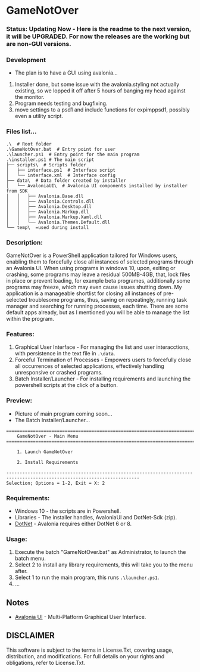 # GameNotOver
### Status: Updating Now - Here is the readme to the next version, it will be UPGRADED. For now the releases are the working but are non-GUI versions.

### Development
- The plan is to have a GUI using avalonia...
1. Installer done, but some issue with the avalonia.styling not actually existing, so we lopped it off after 5 hours of banging my head against the monitor.
2. Program needs testing and bugfixing.
3. move settings to a psd1 and include functions for expimppsd1,  possibly even a utility script.

### Files list...
```
.\  # Root folder
.\GameNotOver.bat  # Entry point for user
.\launcher.ps1  # Entry point for the main program
.\installer.ps1 # The main script
├── scripts\  # Scripts folder
│   ├── interface.ps1  # Interface script
│   └── interface.xml  # Interface config 
├── data\  # Data folder created by installer
│   └── AvaloniaUI\  # Avalonia UI components installed by installer from SDK
│   │   ├── Avalonia.Base.dll
│   │   ├── Avalonia.Controls.dll
│   │   ├── Avalonia.Desktop.dll
│   │   ├── Avalonia.Markup.dll
│   │   ├── Avalonia.Markup.Xaml.dll
│   │   └── Avalonia.Themes.Default.dll
└── temp\  =used during install
```

### Description:
GameNotOver is a PowerShell application tailored for Windows users, enabling them to forcefully close all instances of selected programs through an Avalonia UI. When using programs in windows 10, upon, exiting or crashing, some programs may leave a residual 500MB-4GB, that, lock files in place or prevent loading, for example beta programes, additionally some programs may freeze, which may even cause issues shutting down. My application is a manageable shortlist for closing all instances of pre-selected troublesome programs, thus, saving on repeatingly, running task manager and searching for running processes, each time. There are some default apps already, but as I mentioned you will be able to manage the list within the program.

### Features:
1. Graphical User Interface - For managing the list and user interacctions, with persistence in the text file in `.\data`.
2. Forceful Termination of Processes - Empowers users to forcefully close all occurrences of selected applications, effectively handling unresponsive or crashed programs.
3. Batch Installer/Launcher - For installing requirements and launching the powershell scripts at the click of a button.

### Preview:
- Picture of main program coming soon...
- The Batch Installer/Launcher...
```
========================================================================================================================
    GameNotOver - Main Menu
========================================================================================================================

    1. Launch GameNotOver

    2. Install Requirements

------------------------------------------------------------------------------------------------------------------------
Selection; Options = 1-2, Exit = X: 2
```


### Requirements:
- Windows 10 - the scripts are in Powershell.
- Libraries - The installer handles, AvaloniaUI and DotNet-Sdk (zip).
- [DotNet](https://dotnet.microsoft.com/en-us/download/dotnet/8.0) - Avalonia requires either DotNet 6 or 8.

### Usage:
1. Execute the batch "GameNotOver.bat" as Administrator, to launch the batch menu.
2. Select 2 to install any library requirements, this will take you to the menu after.
3. Select 1 to run the main program, this runs `.\launcher.ps1`.
4. ...

## Notes
- [Avalonia UI](https://github.com/AvaloniaUI/Avalonia) - Multi-Platform Graphical User Interface.

## DISCLAIMER
This software is subject to the terms in License.Txt, covering usage, distribution, and modifications. For full details on your rights and obligations, refer to License.Txt.
